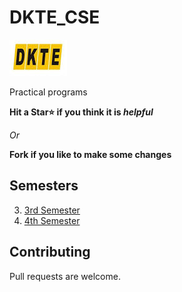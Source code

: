 # DKTE_CSE
![](Icon.jpeg)

Practical programs

**Hit a Star⭐ if you think it is _helpful_**

_Or_

**Fork if you like to make some changes**

## Semesters

3. [3rd Semester](DSY_3rd_Semester)
4. [4th Semester](4th_Semester)

## Contributing

Pull requests are welcome.

